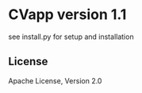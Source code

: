 # CVapp version 1.1

see install.py for setup and installation 

## License
Apache License, Version 2.0
